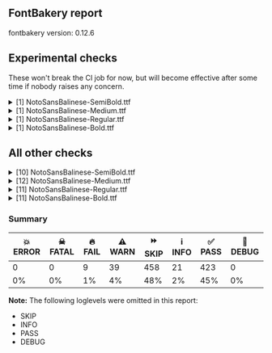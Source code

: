 ## FontBakery report

fontbakery version: 0.12.6



## Experimental checks

These won't break the CI job for now, but will become effective after some time if nobody raises any concern.


<details><summary>[1] NotoSansBalinese-SemiBold.ttf</summary>
<div>
<details>
    <summary>⚠️ <b>WARN</b> Validate location, size and resolution of article images. <a href="https://fontbakery.readthedocs.io/en/stable/fontbakery/checks/googlefonts.article.html#"></a></summary>
    <div>







* ⚠️ **WARN** <p>Family metadata at fonts/NotoSansBalinese/googlefonts/ttf does not have an article.</p>
 [code: lacks-article]



</div>
</details>
</div>
</details>

<details><summary>[1] NotoSansBalinese-Medium.ttf</summary>
<div>
<details>
    <summary>⚠️ <b>WARN</b> Validate location, size and resolution of article images. <a href="https://fontbakery.readthedocs.io/en/stable/fontbakery/checks/googlefonts.article.html#"></a></summary>
    <div>







* ⚠️ **WARN** <p>Family metadata at fonts/NotoSansBalinese/googlefonts/ttf does not have an article.</p>
 [code: lacks-article]



</div>
</details>
</div>
</details>

<details><summary>[1] NotoSansBalinese-Regular.ttf</summary>
<div>
<details>
    <summary>⚠️ <b>WARN</b> Validate location, size and resolution of article images. <a href="https://fontbakery.readthedocs.io/en/stable/fontbakery/checks/googlefonts.article.html#"></a></summary>
    <div>







* ⚠️ **WARN** <p>Family metadata at fonts/NotoSansBalinese/googlefonts/ttf does not have an article.</p>
 [code: lacks-article]



</div>
</details>
</div>
</details>

<details><summary>[1] NotoSansBalinese-Bold.ttf</summary>
<div>
<details>
    <summary>⚠️ <b>WARN</b> Validate location, size and resolution of article images. <a href="https://fontbakery.readthedocs.io/en/stable/fontbakery/checks/googlefonts.article.html#"></a></summary>
    <div>







* ⚠️ **WARN** <p>Family metadata at fonts/NotoSansBalinese/googlefonts/ttf does not have an article.</p>
 [code: lacks-article]



</div>
</details>
</div>
</details>




## All other checks



<details><summary>[10] NotoSansBalinese-SemiBold.ttf</summary>
<div>
<details>
    <summary>🔥 <b>FAIL</b> Shapes languages in all GF glyphsets. <a href="https://fontbakery.readthedocs.io/en/stable/fontbakery/checks/googlefonts.glyphset.html#"></a></summary>
    <div>







* 🔥 **FAIL** <p>GF_Latin_Core glyphset:</p>
<table>
<thead>
<tr>
<th align="left">Language</th>
<th align="left">FAIL messages</th>
</tr>
</thead>
<tbody>
<tr>
<td align="left">nl_Latn (Dutch)</td>
<td align="left">Shaper didn't attach acutecomb to uni0237</td>
</tr>
<tr>
<td align="left">^</td>
<td align="left">Shaper didn't attach acutecomb to J</td>
</tr>
</tbody>
</table>
 [code: failed-language-shaping]



</div>
</details>

<details>
    <summary>🔥 <b>FAIL</b> Check for presence of an ARTICLE.en_us.html file <a href="https://fontbakery.readthedocs.io/en/stable/fontbakery/checks/googlefonts.description.html#"></a></summary>
    <div>







* 🔥 **FAIL** <p>This is a Noto font but it lacks an ARTICLE.en_us.html file.</p>
 [code: missing-article]



* 🔥 **FAIL** <p>This is a Noto font but it lacks a DESCRIPTION.en_us.html file.</p>
 [code: missing-description]



</div>
</details>

<details>
    <summary>⚠️ <b>WARN</b> Check if each glyph has the recommended amount of contours. <a href="https://fontbakery.readthedocs.io/en/stable/fontbakery/checks/universal.html#"></a></summary>
    <div>







* ⚠️ **WARN** <p>This check inspects the glyph outlines and detects the total number of contours in each of them. The expected values are infered from the typical ammounts of contours observed in a large collection of reference font families. The divergences listed below may simply indicate a significantly different design on some of your glyphs. On the other hand, some of these may flag actual bugs in the font such as glyphs mapped to an incorrect codepoint. Please consider reviewing the design and codepoint assignment of these to make sure they are correct.</p>
<p>The following glyphs do not have the recommended number of contours:</p>
<pre><code>- Glyph name: aogonek	Contours detected: 3	Expected: 2

- Glyph name: uogonek	Contours detected: 2	Expected: 1

- Glyph name: aogonek	Contours detected: 3	Expected: 2

- Glyph name: uogonek	Contours detected: 2	Expected: 1
</code></pre>
 [code: contour-count]



</div>
</details>

<details>
    <summary>⚠️ <b>WARN</b> Check math signs have the same width. <a href="https://fontbakery.readthedocs.io/en/stable/fontbakery/checks/universal.html#"></a></summary>
    <div>







* ⚠️ **WARN** <p>The most common width is 572 among a set of 6 math glyphs.
The following math glyphs have a different width, though:</p>
<p>Width = 322:
minus</p>
 [code: width-outliers]



</div>
</details>

<details>
    <summary>⚠️ <b>WARN</b> Check font contains no unreachable glyphs <a href="https://fontbakery.readthedocs.io/en/stable/fontbakery/checks/universal.html#"></a></summary>
    <div>







* ⚠️ **WARN** <p>The following glyphs could not be reached by codepoint or substitution rules:</p>
<pre><code>- uni1B3A.5
</code></pre>
 [code: unreachable-glyphs]



</div>
</details>

<details>
    <summary>⚠️ <b>WARN</b> Do any segments have colinear vectors? <a href="https://fontbakery.readthedocs.io/en/stable/fontbakery/checks/outline.html#"></a></summary>
    <div>







* ⚠️ **WARN** <p>The following glyphs have colinear vectors:</p>
<pre><code>* uni1B16 (U+1B16): L&lt;&lt;1044.0,-10.0&gt;--&lt;1044.0,-10.0&gt;&gt; -&gt; L&lt;&lt;1044.0,-10.0&gt;--&lt;1044.0,-10.0&gt;&gt;

* uni1B16.ra: L&lt;&lt;1295.0,-10.0&gt;--&lt;1295.0,-10.0&gt;&gt; -&gt; L&lt;&lt;1295.0,-10.0&gt;--&lt;1295.0,-10.0&gt;&gt;

* uni1B18 (U+1B18): L&lt;&lt;626.0,-10.0&gt;--&lt;626.0,-10.0&gt;&gt; -&gt; L&lt;&lt;626.0,-10.0&gt;--&lt;626.0,-10.0&gt;&gt;

* uni1B18.ra: L&lt;&lt;910.0,-10.0&gt;--&lt;910.0,-10.0&gt;&gt; -&gt; L&lt;&lt;910.0,-10.0&gt;--&lt;910.0,-10.0&gt;&gt;

* uni1B1B.conj.td: L&lt;&lt;328.0,230.0&gt;--&lt;328.0,230.0&gt;&gt; -&gt; L&lt;&lt;328.0,230.0&gt;--&lt;328.0,230.0&gt;&gt;

* uni1B1E (U+1B1E): L&lt;&lt;368.0,0.0&gt;--&lt;368.0,0.0&gt;&gt; -&gt; L&lt;&lt;368.0,0.0&gt;--&lt;368.0,0.0&gt;&gt;

* uni1B1E.ra: L&lt;&lt;639.0,0.0&gt;--&lt;639.0,0.0&gt;&gt; -&gt; L&lt;&lt;639.0,0.0&gt;--&lt;639.0,0.0&gt;&gt;

* uni1B24 (U+1B24): L&lt;&lt;652.0,546.0&gt;--&lt;652.0,546.0&gt;&gt; -&gt; L&lt;&lt;652.0,546.0&gt;--&lt;652.0,546.0&gt;&gt;

* uni1B24.ra: L&lt;&lt;1004.0,546.0&gt;--&lt;1004.0,546.0&gt;&gt; -&gt; L&lt;&lt;1004.0,546.0&gt;--&lt;1004.0,546.0&gt;&gt;

* uni1B24.td: L&lt;&lt;644.0,546.0&gt;--&lt;644.0,546.0&gt;&gt; -&gt; L&lt;&lt;644.0,546.0&gt;--&lt;644.0,546.0&gt;&gt;

* uni1B2D (U+1B2D): L&lt;&lt;575.0,546.0&gt;--&lt;575.0,546.0&gt;&gt; -&gt; L&lt;&lt;575.0,546.0&gt;--&lt;575.0,546.0&gt;&gt;

* uni1B2D.ra: L&lt;&lt;872.0,546.0&gt;--&lt;872.0,546.0&gt;&gt; -&gt; L&lt;&lt;872.0,546.0&gt;--&lt;872.0,546.0&gt;&gt;

* uni1B2E.td: L&lt;&lt;380.0,0.0&gt;--&lt;380.0,0.0&gt;&gt; -&gt; L&lt;&lt;380.0,0.0&gt;--&lt;380.0,0.0&gt;&gt;
</code></pre>
 [code: found-colinear-vectors]



</div>
</details>

<details>
    <summary>⚠️ <b>WARN</b> Do outlines contain any jaggy segments? <a href="https://fontbakery.readthedocs.io/en/stable/fontbakery/checks/outline.html#"></a></summary>
    <div>







* ⚠️ **WARN** <p>The following glyphs have jaggy segments:</p>
<pre><code>* W (U+0057): B&lt;&lt;258.0,184.5&gt;-&lt;264.0,152.0&gt;-&lt;267.0,127.0&gt;&gt;/B&lt;&lt;267.0,127.0&gt;-&lt;270.0,153.0&gt;-&lt;276.0,185.5&gt;&gt; = 13.424718067808929

* W (U+0057): B&lt;&lt;678.0,183.5&gt;-&lt;684.0,151.0&gt;-&lt;687.0,127.0&gt;&gt;/B&lt;&lt;687.0,127.0&gt;-&lt;690.0,152.0&gt;-&lt;696.0,184.5&gt;&gt; = 13.967789761532726

* Wacute (U+1E82): B&lt;&lt;258.0,184.5&gt;-&lt;264.0,152.0&gt;-&lt;267.0,127.0&gt;&gt;/B&lt;&lt;267.0,127.0&gt;-&lt;270.0,153.0&gt;-&lt;276.0,185.5&gt;&gt; = 13.424718067808929

* Wacute (U+1E82): B&lt;&lt;678.0,183.5&gt;-&lt;684.0,151.0&gt;-&lt;687.0,127.0&gt;&gt;/B&lt;&lt;687.0,127.0&gt;-&lt;690.0,152.0&gt;-&lt;696.0,184.5&gt;&gt; = 13.967789761532726

* Wcircumflex (U+0174): B&lt;&lt;258.0,184.5&gt;-&lt;264.0,152.0&gt;-&lt;267.0,127.0&gt;&gt;/B&lt;&lt;267.0,127.0&gt;-&lt;270.0,153.0&gt;-&lt;276.0,185.5&gt;&gt; = 13.424718067808929

* Wcircumflex (U+0174): B&lt;&lt;678.0,183.5&gt;-&lt;684.0,151.0&gt;-&lt;687.0,127.0&gt;&gt;/B&lt;&lt;687.0,127.0&gt;-&lt;690.0,152.0&gt;-&lt;696.0,184.5&gt;&gt; = 13.967789761532726

* Wdieresis (U+1E84): B&lt;&lt;258.0,184.5&gt;-&lt;264.0,152.0&gt;-&lt;267.0,127.0&gt;&gt;/B&lt;&lt;267.0,127.0&gt;-&lt;270.0,153.0&gt;-&lt;276.0,185.5&gt;&gt; = 13.424718067808929

* Wdieresis (U+1E84): B&lt;&lt;678.0,183.5&gt;-&lt;684.0,151.0&gt;-&lt;687.0,127.0&gt;&gt;/B&lt;&lt;687.0,127.0&gt;-&lt;690.0,152.0&gt;-&lt;696.0,184.5&gt;&gt; = 13.967789761532726

* Wgrave (U+1E80): B&lt;&lt;258.0,184.5&gt;-&lt;264.0,152.0&gt;-&lt;267.0,127.0&gt;&gt;/B&lt;&lt;267.0,127.0&gt;-&lt;270.0,153.0&gt;-&lt;276.0,185.5&gt;&gt; = 13.424718067808929

* Wgrave (U+1E80): B&lt;&lt;678.0,183.5&gt;-&lt;684.0,151.0&gt;-&lt;687.0,127.0&gt;&gt;/B&lt;&lt;687.0,127.0&gt;-&lt;690.0,152.0&gt;-&lt;696.0,184.5&gt;&gt; = 13.967789761532726

* uni1B30.td: B&lt;&lt;758.0,493.5&gt;-&lt;796.0,465.0&gt;-&lt;821.0,414.0&gt;&gt;/L&lt;&lt;821.0,414.0&gt;--&lt;820.0,416.0&gt;&gt; = 0.45113854678600357
</code></pre>
 [code: found-jaggy-segments]



</div>
</details>

<details>
    <summary>⚠️ <b>WARN</b> Ensure soft_dotted characters lose their dot when combined with marks that replace the dot. <a href="https://fontbakery.readthedocs.io/en/stable/fontbakery/checks/shaping.html#"></a></summary>
    <div>







* ⚠️ **WARN** <p>The dot of soft dotted characters used in orthographies <em>must</em> disappear in the following strings: į̀ į́ į̂ į̃ į̄ į̌</p>
<p>The dot of soft dotted characters <em>should</em> disappear in other cases, for example: į̆ į̇ į̈ į̊ į̋ į̦̀ į̦́ į̦̂ į̦̃ į̦̄ į̦̆ į̦̇ į̦̈ į̦̊ į̦̋ į̦̌ į̧̀ į̧́ į̧̂ į̧̃</p>
<p>Your font fully covers the following languages that require the soft-dotted feature: Lithuanian (Latn, 2,357,094 speakers).</p>
<p>Your font does <em>not</em> cover the following languages that require the soft-dotted feature: Lugbara (Latn, 2,200,000 speakers), Dii (Latn, 71,000 speakers), Dutch (Latn, 31,709,104 speakers), Makaa (Latn, 221,000 speakers), Ebira (Latn, 2,200,000 speakers), Zapotec (Latn, 490,000 speakers), Nateni (Latn, 100,000 speakers), Nzakara (Latn, 50,000 speakers), Dan (Latn, 1,099,244 speakers), Bete-Bendi (Latn, 100,000 speakers), Sar (Latn, 500,000 speakers), Mfumte (Latn, 79,000 speakers), Aghem (Latn, 38,843 speakers), Ekpeye (Latn, 226,000 speakers), Gulay (Latn, 250,478 speakers), South Central Banda (Latn, 244,000 speakers), Ejagham (Latn, 120,000 speakers), Belarusian (Cyrl, 10,064,517 speakers), Southern Kisi (Latn, 360,000 speakers), Mango (Latn, 77,000 speakers), Kom (Latn, 360,685 speakers), Navajo (Latn, 166,319 speakers), Basaa (Latn, 332,940 speakers), Mundani (Latn, 34,000 speakers), Koonzime (Latn, 40,000 speakers), Bafut (Latn, 158,146 speakers), Cicipu (Latn, 44,000 speakers), Fur (Latn, 1,230,163 speakers), Vute (Latn, 21,000 speakers), Ijo, Southeast (Latn, 2,471,000 speakers), Ukrainian (Cyrl, 29,273,587 speakers), Yala (Latn, 200,000 speakers), Kpelle, Guinea (Latn, 622,000 speakers), Igbo (Latn, 27,823,640 speakers), Ngbaka (Latn, 1,020,000 speakers), Avokaya (Latn, 100,000 speakers), Ma’di (Latn, 584,000 speakers).</p>
 [code: soft-dotted]



</div>
</details>

<details>
    <summary>⚠️ <b>WARN</b> Check for codepoints not covered by METADATA subsets. <a href="https://fontbakery.readthedocs.io/en/stable/fontbakery/checks/googlefonts.subsets.html#"></a></summary>
    <div>







* ⚠️ **WARN** <p>The following codepoints supported by the font are not covered by
any subsets defined in the font's metadata file, and will never
be served. You can solve this by either manually adding additional
subset declarations to METADATA.pb, or by editing the glyphset
definitions.</p>
<ul>
<li>U+02C7 CARON: try adding one of: canadian-aboriginal, tifinagh, yi</li>
<li>U+02C9 MODIFIER LETTER MACRON: not included in any glyphset definition</li>
<li>U+02D8 BREVE: try adding one of: canadian-aboriginal, yi</li>
<li>U+02D9 DOT ABOVE: try adding one of: canadian-aboriginal, yi</li>
<li>U+02DB OGONEK: try adding one of: canadian-aboriginal, yi</li>
<li>U+02DD DOUBLE ACUTE ACCENT: not included in any glyphset definition</li>
<li>U+0302 COMBINING CIRCUMFLEX ACCENT: try adding one of: coptic, cherokee, math, tifinagh</li>
<li>U+0306 COMBINING BREVE: try adding one of: old-permic, tifinagh</li>
<li>U+0307 COMBINING DOT ABOVE: try adding one of: canadian-aboriginal, tifinagh, coptic, malayalam, math, old-permic, tai-le, syriac</li>
<li>U+030A COMBINING RING ABOVE: try adding syriac</li>
<li>U+030B COMBINING DOUBLE ACUTE ACCENT: try adding one of: cherokee, osage</li>
<li>U+030C COMBINING CARON: try adding one of: tai-le, cherokee</li>
<li>U+0326 COMBINING COMMA BELOW: not included in any glyphset definition</li>
<li>U+0327 COMBINING CEDILLA: not included in any glyphset definition</li>
<li>U+0328 COMBINING OGONEK: not included in any glyphset definition</li>
</ul>
<p>Or you can add the above codepoints to one of the subsets supported by the font: <code>balinese</code>, <code>latin</code>, <code>latin-ext</code></p>
 [code: unreachable-subsetting]



</div>
</details>

<details>
    <summary>⚠️ <b>WARN</b> Ensure fonts have ScriptLangTags declared on the 'meta' table. <a href="https://fontbakery.readthedocs.io/en/stable/fontbakery/checks/googlefonts.meta.html#"></a></summary>
    <div>







* ⚠️ **WARN** <p>This font file does not have a 'meta' table.</p>
 [code: lacks-meta-table]



</div>
</details>
</div>
</details>

<details><summary>[12] NotoSansBalinese-Medium.ttf</summary>
<div>
<details>
    <summary>🔥 <b>FAIL</b> Shapes languages in all GF glyphsets. <a href="https://fontbakery.readthedocs.io/en/stable/fontbakery/checks/googlefonts.glyphset.html#"></a></summary>
    <div>







* 🔥 **FAIL** <p>GF_Latin_Core glyphset:</p>
<table>
<thead>
<tr>
<th align="left">Language</th>
<th align="left">FAIL messages</th>
</tr>
</thead>
<tbody>
<tr>
<td align="left">nl_Latn (Dutch)</td>
<td align="left">Shaper didn't attach acutecomb to uni0237</td>
</tr>
<tr>
<td align="left">^</td>
<td align="left">Shaper didn't attach acutecomb to J</td>
</tr>
</tbody>
</table>
 [code: failed-language-shaping]



</div>
</details>

<details>
    <summary>🔥 <b>FAIL</b> Check for presence of an ARTICLE.en_us.html file <a href="https://fontbakery.readthedocs.io/en/stable/fontbakery/checks/googlefonts.description.html#"></a></summary>
    <div>







* 🔥 **FAIL** <p>This is a Noto font but it lacks an ARTICLE.en_us.html file.</p>
 [code: missing-article]



* 🔥 **FAIL** <p>This is a Noto font but it lacks a DESCRIPTION.en_us.html file.</p>
 [code: missing-description]



</div>
</details>

<details>
    <summary>⚠️ <b>WARN</b> Check if each glyph has the recommended amount of contours. <a href="https://fontbakery.readthedocs.io/en/stable/fontbakery/checks/universal.html#"></a></summary>
    <div>







* ⚠️ **WARN** <p>This check inspects the glyph outlines and detects the total number of contours in each of them. The expected values are infered from the typical ammounts of contours observed in a large collection of reference font families. The divergences listed below may simply indicate a significantly different design on some of your glyphs. On the other hand, some of these may flag actual bugs in the font such as glyphs mapped to an incorrect codepoint. Please consider reviewing the design and codepoint assignment of these to make sure they are correct.</p>
<p>The following glyphs do not have the recommended number of contours:</p>
<pre><code>- Glyph name: aogonek	Contours detected: 3	Expected: 2

- Glyph name: uogonek	Contours detected: 2	Expected: 1

- Glyph name: aogonek	Contours detected: 3	Expected: 2

- Glyph name: uogonek	Contours detected: 2	Expected: 1
</code></pre>
 [code: contour-count]



</div>
</details>

<details>
    <summary>⚠️ <b>WARN</b> Check math signs have the same width. <a href="https://fontbakery.readthedocs.io/en/stable/fontbakery/checks/universal.html#"></a></summary>
    <div>







* ⚠️ **WARN** <p>The most common width is 572 among a set of 6 math glyphs.
The following math glyphs have a different width, though:</p>
<p>Width = 322:
minus</p>
 [code: width-outliers]



</div>
</details>

<details>
    <summary>⚠️ <b>WARN</b> Check font contains no unreachable glyphs <a href="https://fontbakery.readthedocs.io/en/stable/fontbakery/checks/universal.html#"></a></summary>
    <div>







* ⚠️ **WARN** <p>The following glyphs could not be reached by codepoint or substitution rules:</p>
<pre><code>- uni1B3A.5
</code></pre>
 [code: unreachable-glyphs]



</div>
</details>

<details>
    <summary>⚠️ <b>WARN</b> Are there any misaligned on-curve points? <a href="https://fontbakery.readthedocs.io/en/stable/fontbakery/checks/outline.html#"></a></summary>
    <div>







* ⚠️ **WARN** <p>The following glyphs have on-curve points which have potentially incorrect y coordinates:</p>
<pre><code>* uni1B1D (U+1B1D): X=322.0,Y=1.0 (should be at baseline 0?)

* uni1B45 (U+1B45): X=597.0,Y=-2.0 (should be at baseline 0?)

* uni1B48 (U+1B48): X=323.0,Y=2.0 (should be at baseline 0?)

* uni1B5A (U+1B5A): X=134.0,Y=1.0 (should be at baseline 0?)

* uni1B63 (U+1B63): X=163.0,Y=1.5 (should be at baseline 0?)

* uni1B7D (U+1B7D): X=684.0,Y=-0.5 (should be at baseline 0?)

* uni1B341B36: X=-714.0,Y=702.0 (should be at cap-height 700?)

* uni1B341B36: X=-574.5,Y=702.0 (should be at cap-height 700?)

* uni1B341B361B03: X=-755.0,Y=698.0 (should be at cap-height 700?)

* uni1B341B361B03: X=-755.0,Y=698.0 (should be at cap-height 700?)

* uni1B361B00: X=-438.0,Y=699.5 (should be at cap-height 700?)

* uni1B371B00: X=-438.0,Y=699.5 (should be at cap-height 700?)

* uni1B371B03: X=-699.0,Y=698.0 (should be at cap-height 700?)

* uni1B371B03: X=-699.0,Y=698.0 (should be at cap-height 700?)

* uni1B371B03: X=-485.0,Y=699.0 (should be at cap-height 700?)

* uni1B23.conj: X=-160.0,Y=1.0 (should be at baseline 0?)

* uni1B23.conj: X=-60.0,Y=1.0 (should be at baseline 0?)

* uni1B2F.conj.1: X=-160.0,Y=1.0 (should be at baseline 0?)

* uni1B2F.conj.1: X=-60.0,Y=1.0 (should be at baseline 0?)

* uni1B1D.td: X=340.0,Y=1.0 (should be at baseline 0?)

* uni1B45.td: X=590.0,Y=1.0 (should be at baseline 0?)

* uni1B47.td: X=484.0,Y=-1.0 (should be at baseline 0?)

* uni1B1D.ra: X=590.0,Y=1.0 (should be at baseline 0?)

* uni1B45.ra: X=849.0,Y=1.0 (should be at baseline 0?)

* uni1B48.ra: X=592.0,Y=2.0 (should be at baseline 0?)

* uni1E9E (U+1E9E): X=341.0,Y=-1.5 (should be at baseline 0?)

* S (U+0053): X=137.5,Y=-0.5 (should be at baseline 0?)

* Sacute (U+015A): X=137.5,Y=-0.5 (should be at baseline 0?)

* Scaron (U+0160): X=137.5,Y=-0.5 (should be at baseline 0?)

* Scedilla (U+015E): X=137.5,Y=-0.5 (should be at baseline 0?)

* uni0218 (U+0218): X=137.5,Y=-0.5 (should be at baseline 0?)

* a (U+0061): X=188.5,Y=535.5 (should be at x-height 536?)

* abreve (U+0103): X=215.0,Y=698.5 (should be at cap-height 700?)

* abreve (U+0103): X=355.0,Y=699.5 (should be at cap-height 700?)

* ae (U+00E6): X=726.5,Y=-1.0 (should be at baseline 0?)

* at (U+0040): X=553.0,Y=1.0 (should be at baseline 0?)

* breve (U+02D8): X=135.0,Y=698.5 (should be at cap-height 700?)

* breve (U+02D8): X=275.0,Y=699.5 (should be at cap-height 700?)

* uni0306 (U+0306): X=-71.0,Y=698.5 (should be at cap-height 700?)

* uni0306 (U+0306): X=69.0,Y=699.5 (should be at cap-height 700?)

* c (U+0063): X=384.0,Y=-2.0 (should be at baseline 0?)

* cacute (U+0107): X=384.0,Y=-2.0 (should be at baseline 0?)

* ccaron (U+010D): X=384.0,Y=-2.0 (should be at baseline 0?)

* ccedilla (U+00E7): X=384.0,Y=-2.0 (should be at baseline 0?)

* cdotaccent (U+010B): X=384.0,Y=-2.0 (should be at baseline 0?)

* e (U+0065): X=416.0,Y=-1.0 (should be at baseline 0?)

* eacute (U+00E9): X=416.0,Y=-1.0 (should be at baseline 0?)

* ecaron (U+011B): X=416.0,Y=-1.0 (should be at baseline 0?)

* ecircumflex (U+00EA): X=416.0,Y=-1.0 (should be at baseline 0?)

* edieresis (U+00EB): X=416.0,Y=-1.0 (should be at baseline 0?)

* edotaccent (U+0117): X=416.0,Y=-1.0 (should be at baseline 0?)

* egrave (U+00E8): X=416.0,Y=-1.0 (should be at baseline 0?)

* emacron (U+0113): X=416.0,Y=-1.0 (should be at baseline 0?)

* Euro (U+20AC): X=470.5,Y=-1.5 (should be at baseline 0?)

* gbreve (U+011F): X=230.0,Y=698.5 (should be at cap-height 700?)

* gbreve (U+011F): X=370.0,Y=699.5 (should be at cap-height 700?)

* germandbls (U+00DF): X=334.0,Y=-1.5 (should be at baseline 0?)

* nine (U+0039): X=95.0,Y=-1.0 (should be at baseline 0?)

* oe (U+0153): X=799.5,Y=-1.0 (should be at baseline 0?)

* questiondown (U+00BF): X=127.0,Y=1.0 (should be at baseline 0?)

* questiondown (U+00BF): X=27.0,Y=-2.0 (should be at baseline 0?)

* s (U+0073): X=125.0,Y=-1.5 (should be at baseline 0?)

* sacute (U+015B): X=125.0,Y=-1.5 (should be at baseline 0?)

* scaron (U+0161): X=125.0,Y=-1.5 (should be at baseline 0?)

* scedilla (U+015F): X=125.0,Y=-1.5 (should be at baseline 0?)

* uni0219 (U+0219): X=125.0,Y=-1.5 (should be at baseline 0?)

* six (U+0036): X=243.5,Y=699.5 (should be at cap-height 700?)

* three (U+0033): X=136.0,Y=-1.0 (should be at baseline 0?)

* w (U+0077): X=280.0,Y=1.0 (should be at baseline 0?)

* w (U+0077): X=160.0,Y=1.0 (should be at baseline 0?)

* w (U+0077): X=647.0,Y=1.0 (should be at baseline 0?)

* w (U+0077): X=524.0,Y=1.0 (should be at baseline 0?)

* wacute (U+1E83): X=280.0,Y=1.0 (should be at baseline 0?)

* wacute (U+1E83): X=160.0,Y=1.0 (should be at baseline 0?)

* wacute (U+1E83): X=647.0,Y=1.0 (should be at baseline 0?)

* wacute (U+1E83): X=524.0,Y=1.0 (should be at baseline 0?)

* wcircumflex (U+0175): X=280.0,Y=1.0 (should be at baseline 0?)

* wcircumflex (U+0175): X=160.0,Y=1.0 (should be at baseline 0?)

* wcircumflex (U+0175): X=647.0,Y=1.0 (should be at baseline 0?)

* wcircumflex (U+0175): X=524.0,Y=1.0 (should be at baseline 0?)

* wdieresis (U+1E85): X=280.0,Y=1.0 (should be at baseline 0?)

* wdieresis (U+1E85): X=160.0,Y=1.0 (should be at baseline 0?)

* wdieresis (U+1E85): X=647.0,Y=1.0 (should be at baseline 0?)

* wdieresis (U+1E85): X=524.0,Y=1.0 (should be at baseline 0?)

* wgrave (U+1E81): X=280.0,Y=1.0 (should be at baseline 0?)

* wgrave (U+1E81): X=160.0,Y=1.0 (should be at baseline 0?)

* wgrave (U+1E81): X=647.0,Y=1.0 (should be at baseline 0?)

* wgrave (U+1E81): X=524.0,Y=1.0 (should be at baseline 0?)
</code></pre>
 [code: found-misalignments]



</div>
</details>

<details>
    <summary>⚠️ <b>WARN</b> Do any segments have colinear vectors? <a href="https://fontbakery.readthedocs.io/en/stable/fontbakery/checks/outline.html#"></a></summary>
    <div>







* ⚠️ **WARN** <p>The following glyphs have colinear vectors:</p>
<pre><code>* uni1B16 (U+1B16): L&lt;&lt;996.0,-10.0&gt;--&lt;996.0,-10.0&gt;&gt; -&gt; L&lt;&lt;996.0,-10.0&gt;--&lt;996.0,-10.0&gt;&gt;

* uni1B16.ra: L&lt;&lt;1236.0,-10.0&gt;--&lt;1236.0,-10.0&gt;&gt; -&gt; L&lt;&lt;1236.0,-10.0&gt;--&lt;1236.0,-10.0&gt;&gt;

* uni1B1B.conj.td: L&lt;&lt;299.0,242.0&gt;--&lt;299.0,242.0&gt;&gt; -&gt; L&lt;&lt;299.0,242.0&gt;--&lt;299.0,242.0&gt;&gt;

* uni1B1E (U+1B1E): L&lt;&lt;364.0,0.0&gt;--&lt;364.0,0.0&gt;&gt; -&gt; L&lt;&lt;364.0,0.0&gt;--&lt;364.0,0.0&gt;&gt;

* uni1B1E.ra: L&lt;&lt;618.0,0.0&gt;--&lt;618.0,0.0&gt;&gt; -&gt; L&lt;&lt;618.0,0.0&gt;--&lt;618.0,0.0&gt;&gt;

* uni1B24 (U+1B24): L&lt;&lt;641.0,546.0&gt;--&lt;641.0,546.0&gt;&gt; -&gt; L&lt;&lt;641.0,546.0&gt;--&lt;641.0,546.0&gt;&gt;

* uni1B24.ra: L&lt;&lt;973.0,546.0&gt;--&lt;973.0,546.0&gt;&gt; -&gt; L&lt;&lt;973.0,546.0&gt;--&lt;973.0,546.0&gt;&gt;

* uni1B24.td: L&lt;&lt;627.0,546.0&gt;--&lt;627.0,546.0&gt;&gt; -&gt; L&lt;&lt;627.0,546.0&gt;--&lt;627.0,546.0&gt;&gt;

* uni1B29 (U+1B29): L&lt;&lt;368.0,89.0&gt;--&lt;368.0,89.0&gt;&gt; -&gt; L&lt;&lt;368.0,89.0&gt;--&lt;368.0,89.0&gt;&gt;

* uni1B29 (U+1B29): L&lt;&lt;368.0,89.0&gt;--&lt;368.0,89.0&gt;&gt; -&gt; L&lt;&lt;368.0,89.0&gt;--&lt;414.0,89.0&gt;&gt;

* uni1B29.ra: L&lt;&lt;670.0,89.0&gt;--&lt;670.0,89.0&gt;&gt; -&gt; L&lt;&lt;670.0,89.0&gt;--&lt;671.0,89.0&gt;&gt;

* uni1B29.ra: L&lt;&lt;670.0,89.0&gt;--&lt;671.0,89.0&gt;&gt; -&gt; L&lt;&lt;671.0,89.0&gt;--&lt;716.0,89.0&gt;&gt;

* uni1B2D (U+1B2D): L&lt;&lt;566.0,546.0&gt;--&lt;566.0,546.0&gt;&gt; -&gt; L&lt;&lt;566.0,546.0&gt;--&lt;567.0,546.0&gt;&gt;

* uni1B2D (U+1B2D): L&lt;&lt;566.0,546.0&gt;--&lt;567.0,546.0&gt;&gt; -&gt; L&lt;&lt;567.0,546.0&gt;--&lt;567.0,546.0&gt;&gt;

* uni1B2D (U+1B2D): L&lt;&lt;567.0,546.0&gt;--&lt;567.0,546.0&gt;&gt; -&gt; L&lt;&lt;567.0,546.0&gt;--&lt;567.0,546.0&gt;&gt;

* uni1B2D.ra: L&lt;&lt;833.0,546.0&gt;--&lt;833.0,546.0&gt;&gt; -&gt; L&lt;&lt;833.0,546.0&gt;--&lt;834.0,546.0&gt;&gt;

* uni1B2D.ra: L&lt;&lt;833.0,546.0&gt;--&lt;834.0,546.0&gt;&gt; -&gt; L&lt;&lt;834.0,546.0&gt;--&lt;834.0,546.0&gt;&gt;

* uni1B2D.ra: L&lt;&lt;834.0,546.0&gt;--&lt;834.0,546.0&gt;&gt; -&gt; L&lt;&lt;834.0,546.0&gt;--&lt;834.0,546.0&gt;&gt;

* uni1B2E.td: L&lt;&lt;357.0,0.0&gt;--&lt;357.0,0.0&gt;&gt; -&gt; L&lt;&lt;357.0,0.0&gt;--&lt;357.0,0.0&gt;&gt;

* uni1B31.conj.td: L&lt;&lt;374.0,179.0&gt;--&lt;374.0,185.0&gt;&gt; -&gt; L&lt;&lt;374.0,185.0&gt;--&lt;374.0,244.0&gt;&gt;

* uni1B45.td: L&lt;&lt;992.0,263.0&gt;--&lt;992.0,260.0&gt;&gt; -&gt; L&lt;&lt;992.0,260.0&gt;--&lt;992.0,0.0&gt;&gt;
</code></pre>
 [code: found-colinear-vectors]



</div>
</details>

<details>
    <summary>⚠️ <b>WARN</b> Do outlines contain any jaggy segments? <a href="https://fontbakery.readthedocs.io/en/stable/fontbakery/checks/outline.html#"></a></summary>
    <div>







* ⚠️ **WARN** <p>The following glyphs have jaggy segments:</p>
<pre><code>* W (U+0057): B&lt;&lt;476.0,548.5&gt;-&lt;470.0,575.0&gt;-&lt;468.0,587.0&gt;&gt;/B&lt;&lt;468.0,587.0&gt;-&lt;467.0,575.0&gt;-&lt;462.0,548.5&gt;&gt; = 14.22596389875178

* Wacute (U+1E82): B&lt;&lt;476.0,548.5&gt;-&lt;470.0,575.0&gt;-&lt;468.0,587.0&gt;&gt;/B&lt;&lt;468.0,587.0&gt;-&lt;467.0,575.0&gt;-&lt;462.0,548.5&gt;&gt; = 14.22596389875178

* Wcircumflex (U+0174): B&lt;&lt;476.0,548.5&gt;-&lt;470.0,575.0&gt;-&lt;468.0,587.0&gt;&gt;/B&lt;&lt;468.0,587.0&gt;-&lt;467.0,575.0&gt;-&lt;462.0,548.5&gt;&gt; = 14.22596389875178

* Wdieresis (U+1E84): B&lt;&lt;476.0,548.5&gt;-&lt;470.0,575.0&gt;-&lt;468.0,587.0&gt;&gt;/B&lt;&lt;468.0,587.0&gt;-&lt;467.0,575.0&gt;-&lt;462.0,548.5&gt;&gt; = 14.22596389875178

* Wgrave (U+1E80): B&lt;&lt;476.0,548.5&gt;-&lt;470.0,575.0&gt;-&lt;468.0,587.0&gt;&gt;/B&lt;&lt;468.0,587.0&gt;-&lt;467.0,575.0&gt;-&lt;462.0,548.5&gt;&gt; = 14.22596389875178
</code></pre>
 [code: found-jaggy-segments]



</div>
</details>

<details>
    <summary>⚠️ <b>WARN</b> Do outlines contain any semi-vertical or semi-horizontal lines? <a href="https://fontbakery.readthedocs.io/en/stable/fontbakery/checks/outline.html#"></a></summary>
    <div>







* ⚠️ **WARN** <p>The following glyphs have semi-vertical/semi-horizontal lines:</p>
<pre><code>* uni1B23.conj.ya.td: L&lt;&lt;-115.0,-575.0&gt;--&lt;48.0,-574.0&gt;&gt;

* uni1B23.conj.ya.u: L&lt;&lt;-115.0,-575.0&gt;--&lt;48.0,-574.0&gt;&gt;

* uni1B23.conj.ya.uu: L&lt;&lt;-115.0,-575.0&gt;--&lt;48.0,-574.0&gt;&gt;

* uni1B23.conj.ya: L&lt;&lt;-115.0,-575.0&gt;--&lt;48.0,-574.0&gt;&gt;

* uni1B26.conj.ya.td: L&lt;&lt;-115.0,-575.0&gt;--&lt;48.0,-574.0&gt;&gt;

* uni1B26.conj.ya.u: L&lt;&lt;-115.0,-575.0&gt;--&lt;48.0,-574.0&gt;&gt;

* uni1B26.conj.ya.uu: L&lt;&lt;-115.0,-575.0&gt;--&lt;48.0,-574.0&gt;&gt;

* uni1B26.conj.ya: L&lt;&lt;-115.0,-575.0&gt;--&lt;48.0,-574.0&gt;&gt;

* uni1B2C.conj.2: L&lt;&lt;-115.0,-575.0&gt;--&lt;48.0,-574.0&gt;&gt;

* uni1B2C.conj.td.2: L&lt;&lt;-115.0,-575.0&gt;--&lt;48.0,-574.0&gt;&gt;

* uni1B2C.conj.u.2: L&lt;&lt;-115.0,-575.0&gt;--&lt;48.0,-574.0&gt;&gt;

* uni1B2C.conj.uu.2: L&lt;&lt;-115.0,-575.0&gt;--&lt;48.0,-574.0&gt;&gt;

* uni1B2F.conj.2: L&lt;&lt;-323.0,-575.0&gt;--&lt;-160.0,-574.0&gt;&gt;

* uni1B2F.conj.ya.td: L&lt;&lt;-115.0,-575.0&gt;--&lt;48.0,-574.0&gt;&gt;

* uni1B2F.conj.ya.u: L&lt;&lt;-115.0,-575.0&gt;--&lt;48.0,-574.0&gt;&gt;

* uni1B2F.conj.ya.uu: L&lt;&lt;-115.0,-575.0&gt;--&lt;48.0,-574.0&gt;&gt;

* uni1B2F.conj.ya: L&lt;&lt;-115.0,-575.0&gt;--&lt;48.0,-574.0&gt;&gt;

* uni1B49.conj.ya.td: L&lt;&lt;-115.0,-575.0&gt;--&lt;48.0,-574.0&gt;&gt;

* uni1B49.conj.ya.u: L&lt;&lt;-115.0,-575.0&gt;--&lt;48.0,-574.0&gt;&gt;

* uni1B49.conj.ya.uu: L&lt;&lt;-115.0,-575.0&gt;--&lt;48.0,-574.0&gt;&gt;

* uni1B49.conj.ya: L&lt;&lt;-118.0,-575.0&gt;--&lt;45.0,-574.0&gt;&gt;
</code></pre>
 [code: found-semi-vertical]



</div>
</details>

<details>
    <summary>⚠️ <b>WARN</b> Ensure soft_dotted characters lose their dot when combined with marks that replace the dot. <a href="https://fontbakery.readthedocs.io/en/stable/fontbakery/checks/shaping.html#"></a></summary>
    <div>







* ⚠️ **WARN** <p>The dot of soft dotted characters used in orthographies <em>must</em> disappear in the following strings: į̀ į́ į̂ į̃ į̄ į̌</p>
<p>The dot of soft dotted characters <em>should</em> disappear in other cases, for example: į̆ į̇ į̈ į̊ į̋ į̦̀ į̦́ į̦̂ į̦̃ į̦̄ į̦̆ į̦̇ į̦̈ į̦̊ į̦̋ į̦̌ į̧̀ į̧́ į̧̂ į̧̃</p>
<p>Your font fully covers the following languages that require the soft-dotted feature: Lithuanian (Latn, 2,357,094 speakers).</p>
<p>Your font does <em>not</em> cover the following languages that require the soft-dotted feature: Lugbara (Latn, 2,200,000 speakers), Dii (Latn, 71,000 speakers), Dutch (Latn, 31,709,104 speakers), Makaa (Latn, 221,000 speakers), Ebira (Latn, 2,200,000 speakers), Zapotec (Latn, 490,000 speakers), Nateni (Latn, 100,000 speakers), Nzakara (Latn, 50,000 speakers), Dan (Latn, 1,099,244 speakers), Bete-Bendi (Latn, 100,000 speakers), Sar (Latn, 500,000 speakers), Mfumte (Latn, 79,000 speakers), Aghem (Latn, 38,843 speakers), Ekpeye (Latn, 226,000 speakers), Gulay (Latn, 250,478 speakers), South Central Banda (Latn, 244,000 speakers), Ejagham (Latn, 120,000 speakers), Belarusian (Cyrl, 10,064,517 speakers), Southern Kisi (Latn, 360,000 speakers), Mango (Latn, 77,000 speakers), Kom (Latn, 360,685 speakers), Navajo (Latn, 166,319 speakers), Basaa (Latn, 332,940 speakers), Mundani (Latn, 34,000 speakers), Koonzime (Latn, 40,000 speakers), Bafut (Latn, 158,146 speakers), Cicipu (Latn, 44,000 speakers), Fur (Latn, 1,230,163 speakers), Vute (Latn, 21,000 speakers), Ijo, Southeast (Latn, 2,471,000 speakers), Ukrainian (Cyrl, 29,273,587 speakers), Yala (Latn, 200,000 speakers), Kpelle, Guinea (Latn, 622,000 speakers), Igbo (Latn, 27,823,640 speakers), Ngbaka (Latn, 1,020,000 speakers), Avokaya (Latn, 100,000 speakers), Ma’di (Latn, 584,000 speakers).</p>
 [code: soft-dotted]



</div>
</details>

<details>
    <summary>⚠️ <b>WARN</b> Check for codepoints not covered by METADATA subsets. <a href="https://fontbakery.readthedocs.io/en/stable/fontbakery/checks/googlefonts.subsets.html#"></a></summary>
    <div>







* ⚠️ **WARN** <p>The following codepoints supported by the font are not covered by
any subsets defined in the font's metadata file, and will never
be served. You can solve this by either manually adding additional
subset declarations to METADATA.pb, or by editing the glyphset
definitions.</p>
<ul>
<li>U+02C7 CARON: try adding one of: canadian-aboriginal, tifinagh, yi</li>
<li>U+02C9 MODIFIER LETTER MACRON: not included in any glyphset definition</li>
<li>U+02D8 BREVE: try adding one of: canadian-aboriginal, yi</li>
<li>U+02D9 DOT ABOVE: try adding one of: canadian-aboriginal, yi</li>
<li>U+02DB OGONEK: try adding one of: canadian-aboriginal, yi</li>
<li>U+02DD DOUBLE ACUTE ACCENT: not included in any glyphset definition</li>
<li>U+0302 COMBINING CIRCUMFLEX ACCENT: try adding one of: coptic, cherokee, math, tifinagh</li>
<li>U+0306 COMBINING BREVE: try adding one of: old-permic, tifinagh</li>
<li>U+0307 COMBINING DOT ABOVE: try adding one of: canadian-aboriginal, tifinagh, coptic, malayalam, math, old-permic, tai-le, syriac</li>
<li>U+030A COMBINING RING ABOVE: try adding syriac</li>
<li>U+030B COMBINING DOUBLE ACUTE ACCENT: try adding one of: cherokee, osage</li>
<li>U+030C COMBINING CARON: try adding one of: tai-le, cherokee</li>
<li>U+0326 COMBINING COMMA BELOW: not included in any glyphset definition</li>
<li>U+0327 COMBINING CEDILLA: not included in any glyphset definition</li>
<li>U+0328 COMBINING OGONEK: not included in any glyphset definition</li>
</ul>
<p>Or you can add the above codepoints to one of the subsets supported by the font: <code>balinese</code>, <code>latin</code>, <code>latin-ext</code></p>
 [code: unreachable-subsetting]



</div>
</details>

<details>
    <summary>⚠️ <b>WARN</b> Ensure fonts have ScriptLangTags declared on the 'meta' table. <a href="https://fontbakery.readthedocs.io/en/stable/fontbakery/checks/googlefonts.meta.html#"></a></summary>
    <div>







* ⚠️ **WARN** <p>This font file does not have a 'meta' table.</p>
 [code: lacks-meta-table]



</div>
</details>
</div>
</details>

<details><summary>[11] NotoSansBalinese-Regular.ttf</summary>
<div>
<details>
    <summary>🔥 <b>FAIL</b> Check that texts shape as per expectation <a href="https://fontbakery.readthedocs.io/en/stable/fontbakery/checks/shaping.html#"></a></summary>
    <div>







* 🔥 **FAIL** <p>qa/shaping_tests/balinese.json: Expected and actual shaping not matching</p>
<ul>
<li>
<p>Shaping did not match: ᬓ᬴᭄ᬔᬃᬓ᬴ᬃ (Issue #12)</p>
<pre><code>Expected: None
Got     : uni1B13=0+1205|uni1B34=0@-388,-40+0|uni1B14.conj=0+0|uni1B03=0+0|uni1B13=5+1205|uni1B341B03=5@-465,-19+0
</code></pre>
<p>Got: <svg style="height:100px;margin:10px;" xmlns="http://www.w3.org/2000/svg" viewBox="0 -939 2470 2302" transform="matrix(1 0 0 -1 0 0)"> <defs> <path id="g23" d="M243.0,-10.0Q189.0,-10.0 160.0,21.5Q131.0,53.0 131.0,101.0Q131.0,160.0 172.0,196.5Q213.0,233.0 271.0,240.0L271.0,384.0Q271.0,431.0 255.5,452.5Q240.0,474.0 207.0,474.0Q171.0,474.0 153.5,451.0Q136.0,428.0 136.0,387.0Q136.0,335.0 160.0,269.0L103.0,242.0Q60.0,324.0 60.0,394.0Q60.0,460.0 97.0,503.0Q134.0,546.0 210.0,546.0Q348.0,546.0 348.0,380.0L348.0,244.0L409.0,244.0L409.0,251.0Q409.0,340.0 439.0,406.0Q469.0,472.0 528.5,509.0Q588.0,546.0 677.0,546.0Q758.0,546.0 809.5,516.5Q861.0,487.0 880.0,442.0L880.0,536.0L993.0,536.0Q1145.0,536.0 1145.0,383.0L1145.0,0.0L1064.0,0.0L1064.0,387.0Q1064.0,466.0 991.0,466.0L949.0,466.0L949.0,0.0L868.0,0.0L868.0,236.0Q868.0,347.0 818.5,410.5Q769.0,474.0 676.0,474.0Q582.0,474.0 534.5,412.5Q487.0,351.0 487.0,235.0Q556.0,225.0 608.0,207.5Q660.0,190.0 689.0,160.5Q718.0,131.0 718.0,84.0Q718.0,38.0 686.5,14.0Q655.0,-10.0 611.0,-10.0Q573.0,-10.0 536.0,8.0Q499.0,26.0 470.0,59.0Q454.0,78.0 438.5,107.5Q423.0,137.0 415.0,179.0L348.0,179.0L348.0,104.0Q348.0,51.0 321.0,20.5Q294.0,-10.0 243.0,-10.0ZM239.0,57.0Q271.0,57.0 271.0,98.0L271.0,172.0Q202.0,154.0 202.0,102.0Q202.0,86.0 210.5,71.5Q219.0,57.0 239.0,57.0ZM608.0,56.0Q625.0,56.0 634.5,64.5Q644.0,73.0 644.0,86.0Q644.0,111.0 607.5,133.0Q571.0,155.0 496.0,167.0Q503.0,136.0 521.0,111.0Q539.0,86.0 562.5,71.0Q586.0,56.0 608.0,56.0Z"/> <path id="g57" d="M-389.0,832.0Q-389.0,849.0 -376.5,861.0Q-364.0,873.0 -347.0,873.0Q-332.0,873.0 -319.0,861.0Q-306.0,849.0 -306.0,832.0Q-306.0,813.0 -319.0,802.0Q-332.0,791.0 -347.0,791.0Q-364.0,791.0 -376.5,802.5Q-389.0,814.0 -389.0,832.0ZM-455.0,716.0Q-455.0,733.0 -442.5,745.0Q-430.0,757.0 -413.0,757.0Q-398.0,757.0 -385.0,745.0Q-372.0,733.0 -372.0,716.0Q-372.0,697.0 -385.0,686.0Q-398.0,675.0 -413.0,675.0Q-430.0,675.0 -442.5,686.5Q-455.0,698.0 -455.0,716.0ZM-321.0,716.0Q-321.0,733.0 -308.5,745.0Q-296.0,757.0 -279.0,757.0Q-264.0,757.0 -251.0,745.0Q-238.0,733.0 -238.0,716.0Q-238.0,697.0 -251.0,686.0Q-264.0,675.0 -279.0,675.0Q-296.0,675.0 -308.5,686.5Q-321.0,698.0 -321.0,716.0Z"/> <path id="g172" d="M-181.0,-435.0L-181.0,-303.0Q-181.0,-233.0 -219.5,-198.5Q-258.0,-164.0 -323.0,-164.0Q-397.0,-164.0 -438.5,-207.5Q-480.0,-251.0 -487.0,-316.0L-482.0,-316.0Q-417.0,-316.0 -366.0,-327.0Q-315.0,-338.0 -285.5,-365.0Q-256.0,-392.0 -256.0,-441.0Q-256.0,-490.0 -289.0,-518.5Q-322.0,-547.0 -376.0,-547.0Q-419.0,-547.0 -457.0,-528.5Q-495.0,-510.0 -521.5,-473.0Q-548.0,-436.0 -556.0,-381.0L-607.0,-381.0L-607.0,-401.0Q-607.0,-477.0 -640.5,-512.0Q-674.0,-547.0 -727.0,-547.0Q-778.0,-547.0 -809.0,-517.5Q-840.0,-488.0 -840.0,-444.0Q-840.0,-392.0 -798.5,-361.0Q-757.0,-330.0 -686.0,-323.0L-686.0,-246.0Q-686.0,-202.0 -702.0,-182.5Q-718.0,-163.0 -748.0,-163.0Q-776.0,-163.0 -791.5,-181.0Q-807.0,-199.0 -807.0,-229.0Q-807.0,-245.0 -803.5,-260.5Q-800.0,-276.0 -796.0,-287.0L-848.0,-310.0Q-858.0,-291.0 -866.5,-266.5Q-875.0,-242.0 -875.0,-214.0Q-875.0,-155.0 -837.5,-123.5Q-800.0,-92.0 -742.0,-92.0Q-680.0,-92.0 -643.5,-127.5Q-607.0,-163.0 -607.0,-236.0L-607.0,-317.0L-557.0,-317.0Q-551.0,-259.0 -523.0,-207.5Q-495.0,-156.0 -444.5,-124.0Q-394.0,-92.0 -320.0,-92.0Q-261.0,-92.0 -211.0,-115.0Q-161.0,-138.0 -130.5,-183.5Q-100.0,-229.0 -100.0,-297.0L-100.0,-433.0Q-100.0,-475.0 -70.0,-475.0Q-42.0,-475.0 -3.5,-437.5Q35.0,-400.0 82.0,-330.0L137.0,-367.0Q82.0,-456.0 29.5,-501.5Q-23.0,-547.0 -81.0,-547.0Q-126.0,-547.0 -153.5,-519.0Q-181.0,-491.0 -181.0,-435.0ZM-464.0,-383.0L-484.0,-383.0Q-475.0,-430.0 -447.0,-456.5Q-419.0,-483.0 -382.0,-483.0Q-354.0,-483.0 -342.5,-470.5Q-331.0,-458.0 -331.0,-442.0Q-331.0,-417.0 -361.5,-400.0Q-392.0,-383.0 -464.0,-383.0ZM-686.0,-411.0L-686.0,-386.0Q-718.0,-391.0 -744.0,-404.5Q-770.0,-418.0 -770.0,-447.0Q-770.0,-462.0 -760.5,-473.0Q-751.0,-484.0 -732.0,-484.0Q-713.0,-484.0 -699.5,-470.0Q-686.0,-456.0 -686.0,-411.0Z"/> <path id="g7" d="M-15.0,624.0Q-197.0,624.0 -304.0,691.0Q-411.0,759.0 -444.0,895.0L-375.0,925.0Q-343.0,804.0 -257.0,742.0Q-213.0,711.0 -153.5,695.0Q-94.0,679.0 -15.0,679.0L-15.0,624.0Z"/> <path id="g138" d="M-439.0,832.0Q-439.0,849.0 -426.5,861.0Q-414.0,873.0 -397.0,873.0Q-382.0,873.0 -369.0,861.0Q-356.0,849.0 -356.0,832.0Q-356.0,813.0 -369.0,802.0Q-382.0,791.0 -397.0,791.0Q-414.0,791.0 -426.5,802.5Q-439.0,814.0 -439.0,832.0ZM-505.0,716.0Q-505.0,733.0 -492.5,745.0Q-480.0,757.0 -463.0,757.0Q-448.0,757.0 -435.0,745.0Q-422.0,733.0 -422.0,716.0Q-422.0,697.0 -435.0,686.0Q-448.0,675.0 -463.0,675.0Q-480.0,675.0 -492.5,686.5Q-505.0,698.0 -505.0,716.0ZM-371.0,716.0Q-371.0,733.0 -358.5,745.0Q-346.0,757.0 -329.0,757.0Q-314.0,757.0 -301.0,745.0Q-288.0,733.0 -288.0,716.0Q-288.0,697.0 -301.0,686.0Q-314.0,675.0 -329.0,675.0Q-346.0,675.0 -358.5,686.5Q-371.0,698.0 -371.0,716.0ZM-28.0,612.0Q-103.0,616.0 -163.0,656.0Q-223.0,696.0 -262.5,761.0Q-302.0,826.0 -315.0,905.0L-244.0,920.0Q-231.0,818.0 -173.5,752.5Q-116.0,687.0 -22.0,668.0L-28.0,612.0Z"/> </defs> <g transform="translate(0,0)"> <use href="#g23"/> </g> <g transform="translate(817,-40)"> <use href="#g57"/> </g> <g transform="translate(1205,0)"> <use href="#g172"/> </g> <g transform="translate(1205,0)"> <use href="#g7"/> </g> <g transform="translate(1205,0)"> <use href="#g23"/> </g> <g transform="translate(1945,-19)"> <use href="#g138"/> </g> </svg></p>
</li>
</ul>
 [code: shaping-regression]



</div>
</details>

<details>
    <summary>🔥 <b>FAIL</b> Shapes languages in all GF glyphsets. <a href="https://fontbakery.readthedocs.io/en/stable/fontbakery/checks/googlefonts.glyphset.html#"></a></summary>
    <div>







* 🔥 **FAIL** <p>GF_Latin_Core glyphset:</p>
<table>
<thead>
<tr>
<th align="left">Language</th>
<th align="left">FAIL messages</th>
</tr>
</thead>
<tbody>
<tr>
<td align="left">nl_Latn (Dutch)</td>
<td align="left">Shaper didn't attach acutecomb to uni0237</td>
</tr>
<tr>
<td align="left">^</td>
<td align="left">Shaper didn't attach acutecomb to J</td>
</tr>
</tbody>
</table>
 [code: failed-language-shaping]



</div>
</details>

<details>
    <summary>🔥 <b>FAIL</b> Check for presence of an ARTICLE.en_us.html file <a href="https://fontbakery.readthedocs.io/en/stable/fontbakery/checks/googlefonts.description.html#"></a></summary>
    <div>







* 🔥 **FAIL** <p>This is a Noto font but it lacks an ARTICLE.en_us.html file.</p>
 [code: missing-article]



* 🔥 **FAIL** <p>This is a Noto font but it lacks a DESCRIPTION.en_us.html file.</p>
 [code: missing-description]



</div>
</details>

<details>
    <summary>⚠️ <b>WARN</b> Check if each glyph has the recommended amount of contours. <a href="https://fontbakery.readthedocs.io/en/stable/fontbakery/checks/universal.html#"></a></summary>
    <div>







* ⚠️ **WARN** <p>This check inspects the glyph outlines and detects the total number of contours in each of them. The expected values are infered from the typical ammounts of contours observed in a large collection of reference font families. The divergences listed below may simply indicate a significantly different design on some of your glyphs. On the other hand, some of these may flag actual bugs in the font such as glyphs mapped to an incorrect codepoint. Please consider reviewing the design and codepoint assignment of these to make sure they are correct.</p>
<p>The following glyphs do not have the recommended number of contours:</p>
<pre><code>- Glyph name: aogonek	Contours detected: 3	Expected: 2

- Glyph name: uogonek	Contours detected: 2	Expected: 1

- Glyph name: aogonek	Contours detected: 3	Expected: 2

- Glyph name: uogonek	Contours detected: 2	Expected: 1
</code></pre>
 [code: contour-count]



</div>
</details>

<details>
    <summary>⚠️ <b>WARN</b> Check math signs have the same width. <a href="https://fontbakery.readthedocs.io/en/stable/fontbakery/checks/universal.html#"></a></summary>
    <div>







* ⚠️ **WARN** <p>The most common width is 572 among a set of 6 math glyphs.
The following math glyphs have a different width, though:</p>
<p>Width = 322:
minus</p>
 [code: width-outliers]



</div>
</details>

<details>
    <summary>⚠️ <b>WARN</b> Check font contains no unreachable glyphs <a href="https://fontbakery.readthedocs.io/en/stable/fontbakery/checks/universal.html#"></a></summary>
    <div>







* ⚠️ **WARN** <p>The following glyphs could not be reached by codepoint or substitution rules:</p>
<pre><code>- uni1B3A.5
</code></pre>
 [code: unreachable-glyphs]



</div>
</details>

<details>
    <summary>⚠️ <b>WARN</b> Do any segments have colinear vectors? <a href="https://fontbakery.readthedocs.io/en/stable/fontbakery/checks/outline.html#"></a></summary>
    <div>







* ⚠️ **WARN** <p>The following glyphs have colinear vectors:</p>
<pre><code>* uni1B16 (U+1B16): L&lt;&lt;948.0,-10.0&gt;--&lt;948.0,-10.0&gt;&gt; -&gt; L&lt;&lt;948.0,-10.0&gt;--&lt;948.0,-10.0&gt;&gt;

* uni1B16.ra: L&lt;&lt;1177.0,-10.0&gt;--&lt;1177.0,-10.0&gt;&gt; -&gt; L&lt;&lt;1177.0,-10.0&gt;--&lt;1177.0,-10.0&gt;&gt;

* uni1B1E (U+1B1E): L&lt;&lt;359.0,0.0&gt;--&lt;359.0,0.0&gt;&gt; -&gt; L&lt;&lt;359.0,0.0&gt;--&lt;359.0,0.0&gt;&gt;

* uni1B1E.ra: L&lt;&lt;596.0,0.0&gt;--&lt;596.0,0.0&gt;&gt; -&gt; L&lt;&lt;596.0,0.0&gt;--&lt;596.0,0.0&gt;&gt;

* uni1B2D (U+1B2D): L&lt;&lt;558.0,546.0&gt;--&lt;558.0,546.0&gt;&gt; -&gt; L&lt;&lt;558.0,546.0&gt;--&lt;558.0,546.0&gt;&gt;

* uni1B2D (U+1B2D): L&lt;&lt;558.0,546.0&gt;--&lt;558.0,546.0&gt;&gt; -&gt; L&lt;&lt;558.0,546.0&gt;--&lt;559.0,546.0&gt;&gt;

* uni1B2D (U+1B2D): L&lt;&lt;558.0,546.0&gt;--&lt;559.0,546.0&gt;&gt; -&gt; L&lt;&lt;559.0,546.0&gt;--&lt;559.0,546.0&gt;&gt;

* uni1B2D.ra: L&lt;&lt;795.0,546.0&gt;--&lt;795.0,546.0&gt;&gt; -&gt; L&lt;&lt;795.0,546.0&gt;--&lt;795.0,546.0&gt;&gt;

* uni1B2D.ra: L&lt;&lt;795.0,546.0&gt;--&lt;795.0,546.0&gt;&gt; -&gt; L&lt;&lt;795.0,546.0&gt;--&lt;796.0,546.0&gt;&gt;

* uni1B2D.ra: L&lt;&lt;795.0,546.0&gt;--&lt;796.0,546.0&gt;&gt; -&gt; L&lt;&lt;796.0,546.0&gt;--&lt;796.0,546.0&gt;&gt;
</code></pre>
 [code: found-colinear-vectors]



</div>
</details>

<details>
    <summary>⚠️ <b>WARN</b> Do outlines contain any jaggy segments? <a href="https://fontbakery.readthedocs.io/en/stable/fontbakery/checks/outline.html#"></a></summary>
    <div>







* ⚠️ **WARN** <p>The following glyphs have jaggy segments:</p>
<pre><code>* uni1B18 (U+1B18): L&lt;&lt;597.0,-10.0&gt;--&lt;597.0,-10.0&gt;&gt;/B&lt;&lt;597.0,-10.0&gt;-&lt;544.0,-9.0&gt;-&lt;500.0,22.0&gt;&gt; = 1.080924186660573

* uni1B18.ra: L&lt;&lt;865.0,-10.0&gt;--&lt;865.0,-10.0&gt;&gt;/B&lt;&lt;865.0,-10.0&gt;-&lt;812.0,-9.0&gt;-&lt;768.0,22.0&gt;&gt; = 1.080924186660573

* uni1B3A.3: B&lt;&lt;-34.5,-784.0&gt;-&lt;-75.0,-817.0&gt;-&lt;-149.0,-826.0&gt;&gt;/L&lt;&lt;-149.0,-826.0&gt;--&lt;-149.0,-826.0&gt;&gt; = 6.934348901269559

* uni1B3A.3: L&lt;&lt;-149.0,-826.0&gt;--&lt;-149.0,-826.0&gt;&gt;/B&lt;&lt;-149.0,-826.0&gt;-&lt;-175.0,-829.0&gt;-&lt;-203.0,-829.0&gt;&gt; = 6.581944655178027

* uni1B3A.5: B&lt;&lt;-34.5,-784.0&gt;-&lt;-75.0,-817.0&gt;-&lt;-149.0,-826.0&gt;&gt;/L&lt;&lt;-149.0,-826.0&gt;--&lt;-149.0,-826.0&gt;&gt; = 6.934348901269559

* uni1B3A.5: L&lt;&lt;-149.0,-826.0&gt;--&lt;-149.0,-826.0&gt;&gt;/B&lt;&lt;-149.0,-826.0&gt;-&lt;-175.0,-829.0&gt;-&lt;-203.0,-829.0&gt;&gt; = 6.581944655178027
</code></pre>
 [code: found-jaggy-segments]



</div>
</details>

<details>
    <summary>⚠️ <b>WARN</b> Ensure soft_dotted characters lose their dot when combined with marks that replace the dot. <a href="https://fontbakery.readthedocs.io/en/stable/fontbakery/checks/shaping.html#"></a></summary>
    <div>







* ⚠️ **WARN** <p>The dot of soft dotted characters used in orthographies <em>must</em> disappear in the following strings: į̀ į́ į̂ į̃ į̄ į̌</p>
<p>The dot of soft dotted characters <em>should</em> disappear in other cases, for example: į̆ į̇ į̈ į̊ į̋ į̦̀ į̦́ į̦̂ į̦̃ į̦̄ į̦̆ į̦̇ į̦̈ į̦̊ į̦̋ į̦̌ į̧̀ į̧́ į̧̂ į̧̃</p>
<p>Your font fully covers the following languages that require the soft-dotted feature: Lithuanian (Latn, 2,357,094 speakers).</p>
<p>Your font does <em>not</em> cover the following languages that require the soft-dotted feature: Lugbara (Latn, 2,200,000 speakers), Dii (Latn, 71,000 speakers), Dutch (Latn, 31,709,104 speakers), Makaa (Latn, 221,000 speakers), Ebira (Latn, 2,200,000 speakers), Zapotec (Latn, 490,000 speakers), Nateni (Latn, 100,000 speakers), Nzakara (Latn, 50,000 speakers), Dan (Latn, 1,099,244 speakers), Bete-Bendi (Latn, 100,000 speakers), Sar (Latn, 500,000 speakers), Mfumte (Latn, 79,000 speakers), Aghem (Latn, 38,843 speakers), Ekpeye (Latn, 226,000 speakers), Gulay (Latn, 250,478 speakers), South Central Banda (Latn, 244,000 speakers), Ejagham (Latn, 120,000 speakers), Belarusian (Cyrl, 10,064,517 speakers), Southern Kisi (Latn, 360,000 speakers), Mango (Latn, 77,000 speakers), Kom (Latn, 360,685 speakers), Navajo (Latn, 166,319 speakers), Basaa (Latn, 332,940 speakers), Mundani (Latn, 34,000 speakers), Koonzime (Latn, 40,000 speakers), Bafut (Latn, 158,146 speakers), Cicipu (Latn, 44,000 speakers), Fur (Latn, 1,230,163 speakers), Vute (Latn, 21,000 speakers), Ijo, Southeast (Latn, 2,471,000 speakers), Ukrainian (Cyrl, 29,273,587 speakers), Yala (Latn, 200,000 speakers), Kpelle, Guinea (Latn, 622,000 speakers), Igbo (Latn, 27,823,640 speakers), Ngbaka (Latn, 1,020,000 speakers), Avokaya (Latn, 100,000 speakers), Ma’di (Latn, 584,000 speakers).</p>
 [code: soft-dotted]



</div>
</details>

<details>
    <summary>⚠️ <b>WARN</b> Check for codepoints not covered by METADATA subsets. <a href="https://fontbakery.readthedocs.io/en/stable/fontbakery/checks/googlefonts.subsets.html#"></a></summary>
    <div>







* ⚠️ **WARN** <p>The following codepoints supported by the font are not covered by
any subsets defined in the font's metadata file, and will never
be served. You can solve this by either manually adding additional
subset declarations to METADATA.pb, or by editing the glyphset
definitions.</p>
<ul>
<li>U+02C7 CARON: try adding one of: canadian-aboriginal, tifinagh, yi</li>
<li>U+02C9 MODIFIER LETTER MACRON: not included in any glyphset definition</li>
<li>U+02D8 BREVE: try adding one of: canadian-aboriginal, yi</li>
<li>U+02D9 DOT ABOVE: try adding one of: canadian-aboriginal, yi</li>
<li>U+02DB OGONEK: try adding one of: canadian-aboriginal, yi</li>
<li>U+02DD DOUBLE ACUTE ACCENT: not included in any glyphset definition</li>
<li>U+0302 COMBINING CIRCUMFLEX ACCENT: try adding one of: coptic, cherokee, math, tifinagh</li>
<li>U+0306 COMBINING BREVE: try adding one of: old-permic, tifinagh</li>
<li>U+0307 COMBINING DOT ABOVE: try adding one of: canadian-aboriginal, tifinagh, coptic, malayalam, math, old-permic, tai-le, syriac</li>
<li>U+030A COMBINING RING ABOVE: try adding syriac</li>
<li>U+030B COMBINING DOUBLE ACUTE ACCENT: try adding one of: cherokee, osage</li>
<li>U+030C COMBINING CARON: try adding one of: tai-le, cherokee</li>
<li>U+0326 COMBINING COMMA BELOW: not included in any glyphset definition</li>
<li>U+0327 COMBINING CEDILLA: not included in any glyphset definition</li>
<li>U+0328 COMBINING OGONEK: not included in any glyphset definition</li>
</ul>
<p>Or you can add the above codepoints to one of the subsets supported by the font: <code>balinese</code>, <code>latin</code>, <code>latin-ext</code></p>
 [code: unreachable-subsetting]



</div>
</details>

<details>
    <summary>⚠️ <b>WARN</b> Ensure fonts have ScriptLangTags declared on the 'meta' table. <a href="https://fontbakery.readthedocs.io/en/stable/fontbakery/checks/googlefonts.meta.html#"></a></summary>
    <div>







* ⚠️ **WARN** <p>This font file does not have a 'meta' table.</p>
 [code: lacks-meta-table]



</div>
</details>
</div>
</details>

<details><summary>[11] NotoSansBalinese-Bold.ttf</summary>
<div>
<details>
    <summary>🔥 <b>FAIL</b> Shapes languages in all GF glyphsets. <a href="https://fontbakery.readthedocs.io/en/stable/fontbakery/checks/googlefonts.glyphset.html#"></a></summary>
    <div>







* 🔥 **FAIL** <p>GF_Latin_Core glyphset:</p>
<table>
<thead>
<tr>
<th align="left">Language</th>
<th align="left">FAIL messages</th>
</tr>
</thead>
<tbody>
<tr>
<td align="left">nl_Latn (Dutch)</td>
<td align="left">Shaper didn't attach acutecomb to uni0237</td>
</tr>
<tr>
<td align="left">^</td>
<td align="left">Shaper didn't attach acutecomb to J</td>
</tr>
</tbody>
</table>
 [code: failed-language-shaping]



</div>
</details>

<details>
    <summary>🔥 <b>FAIL</b> Check for presence of an ARTICLE.en_us.html file <a href="https://fontbakery.readthedocs.io/en/stable/fontbakery/checks/googlefonts.description.html#"></a></summary>
    <div>







* 🔥 **FAIL** <p>This is a Noto font but it lacks an ARTICLE.en_us.html file.</p>
 [code: missing-article]



* 🔥 **FAIL** <p>This is a Noto font but it lacks a DESCRIPTION.en_us.html file.</p>
 [code: missing-description]



</div>
</details>

<details>
    <summary>⚠️ <b>WARN</b> Check if each glyph has the recommended amount of contours. <a href="https://fontbakery.readthedocs.io/en/stable/fontbakery/checks/universal.html#"></a></summary>
    <div>







* ⚠️ **WARN** <p>This check inspects the glyph outlines and detects the total number of contours in each of them. The expected values are infered from the typical ammounts of contours observed in a large collection of reference font families. The divergences listed below may simply indicate a significantly different design on some of your glyphs. On the other hand, some of these may flag actual bugs in the font such as glyphs mapped to an incorrect codepoint. Please consider reviewing the design and codepoint assignment of these to make sure they are correct.</p>
<p>The following glyphs do not have the recommended number of contours:</p>
<pre><code>- Glyph name: aogonek	Contours detected: 3	Expected: 2

- Glyph name: uogonek	Contours detected: 2	Expected: 1

- Glyph name: aogonek	Contours detected: 3	Expected: 2

- Glyph name: uogonek	Contours detected: 2	Expected: 1
</code></pre>
 [code: contour-count]



</div>
</details>

<details>
    <summary>⚠️ <b>WARN</b> Check math signs have the same width. <a href="https://fontbakery.readthedocs.io/en/stable/fontbakery/checks/universal.html#"></a></summary>
    <div>







* ⚠️ **WARN** <p>The most common width is 572 among a set of 6 math glyphs.
The following math glyphs have a different width, though:</p>
<p>Width = 322:
minus</p>
 [code: width-outliers]



</div>
</details>

<details>
    <summary>⚠️ <b>WARN</b> Check font contains no unreachable glyphs <a href="https://fontbakery.readthedocs.io/en/stable/fontbakery/checks/universal.html#"></a></summary>
    <div>







* ⚠️ **WARN** <p>The following glyphs could not be reached by codepoint or substitution rules:</p>
<pre><code>- uni1B3A.5
</code></pre>
 [code: unreachable-glyphs]



</div>
</details>

<details>
    <summary>⚠️ <b>WARN</b> Are there any misaligned on-curve points? <a href="https://fontbakery.readthedocs.io/en/stable/fontbakery/checks/outline.html#"></a></summary>
    <div>







* ⚠️ **WARN** <p>The following glyphs have on-curve points which have potentially incorrect y coordinates:</p>
<pre><code>* uni1B14 (U+1B14): X=1089.0,Y=-1.0 (should be at baseline 0?)

* uni1B1D (U+1B1D): X=576.0,Y=1.0 (should be at baseline 0?)

* uni1B1D (U+1B1D): X=296.0,Y=2.0 (should be at baseline 0?)

* uni1B1F (U+1B1F): X=410.5,Y=1.0 (should be at baseline 0?)

* uni1B2F (U+1B2F): X=493.5,Y=0.5 (should be at baseline 0?)

* uni1B48 (U+1B48): X=325.0,Y=2.0 (should be at baseline 0?)

* uni1B57 (U+1B57): X=964.0,Y=701.0 (should be at cap-height 700?)

* uni1B63 (U+1B63): X=79.5,Y=2.0 (should be at baseline 0?)

* uni1B361B00: X=-229.0,Y=698.5 (should be at cap-height 700?)

* uni1B361B00: X=-321.0,Y=699.0 (should be at cap-height 700?)

* uni1B361B03: X=-555.0,Y=698.0 (should be at cap-height 700?)

* uni1B371B00: X=-229.0,Y=698.5 (should be at cap-height 700?)

* uni1B371B00: X=-321.0,Y=699.0 (should be at cap-height 700?)

* uni1B371B00: X=-251.0,Y=701.0 (should be at cap-height 700?)

* uni1B23.conj: X=-197.0,Y=1.0 (should be at baseline 0?)

* uni1B23.conj: X=-60.0,Y=1.0 (should be at baseline 0?)

* uni1B2F.conj.1: X=-197.0,Y=1.0 (should be at baseline 0?)

* uni1B2F.conj.1: X=-60.0,Y=1.0 (should be at baseline 0?)

* uni1B19.td: X=701.0,Y=1.0 (should be at baseline 0?)

* uni1B1D.td: X=631.0,Y=2.0 (should be at baseline 0?)

* uni1B1D.td: X=355.0,Y=2.0 (should be at baseline 0?)

* uni1B22.td: X=487.5,Y=0.5 (should be at baseline 0?)

* uni1B2E.td: X=406.0,Y=1.0 (should be at baseline 0?)

* uni1B2F.td: X=542.5,Y=0.5 (should be at baseline 0?)

* uni1B49.td: X=486.0,Y=-1.0 (should be at baseline 0?)

* uni1B14.ra: X=1384.0,Y=-1.0 (should be at baseline 0?)

* uni1B1B.ra: X=1061.0,Y=-1.0 (should be at baseline 0?)

* uni1B1D.ra: X=883.0,Y=1.0 (should be at baseline 0?)

* uni1B1D.ra: X=603.0,Y=2.0 (should be at baseline 0?)

* uni1B1F.ra: X=704.5,Y=1.0 (should be at baseline 0?)

* uni1B2F.ra: X=808.5,Y=0.5 (should be at baseline 0?)

* uni1B48.ra: X=665.0,Y=2.0 (should be at baseline 0?)

* C (U+0043): X=482.0,Y=-1.0 (should be at baseline 0?)

* Cacute (U+0106): X=482.0,Y=-1.0 (should be at baseline 0?)

* Ccaron (U+010C): X=482.0,Y=-1.0 (should be at baseline 0?)

* Ccedilla (U+00C7): X=482.0,Y=-1.0 (should be at baseline 0?)

* Cdotaccent (U+010A): X=482.0,Y=-1.0 (should be at baseline 0?)

* G (U+0047): X=527.5,Y=1.0 (should be at baseline 0?)

* Gbreve (U+011E): X=527.5,Y=1.0 (should be at baseline 0?)

* uni0122 (U+0122): X=527.5,Y=1.0 (should be at baseline 0?)

* Gdotaccent (U+0120): X=527.5,Y=1.0 (should be at baseline 0?)

* uni1E9E (U+1E9E): X=371.5,Y=-1.0 (should be at baseline 0?)

* Oslash (U+00D8): X=686.0,Y=701.0 (should be at cap-height 700?)

* ae (U+00E6): X=758.0,Y=-0.5 (should be at baseline 0?)

* ae (U+00E6): X=311.0,Y=0.5 (should be at baseline 0?)

* c (U+0063): X=394.5,Y=-0.5 (should be at baseline 0?)

* cacute (U+0107): X=394.5,Y=-0.5 (should be at baseline 0?)

* ccaron (U+010D): X=394.5,Y=-0.5 (should be at baseline 0?)

* ccedilla (U+00E7): X=394.5,Y=-0.5 (should be at baseline 0?)

* cdotaccent (U+010B): X=394.5,Y=-0.5 (should be at baseline 0?)

* degree (U+00B0): X=123.5,Y=702.0 (should be at cap-height 700?)

* e (U+0065): X=432.5,Y=-0.5 (should be at baseline 0?)

* eacute (U+00E9): X=432.5,Y=-0.5 (should be at baseline 0?)

* ecaron (U+011B): X=432.5,Y=-0.5 (should be at baseline 0?)

* ecircumflex (U+00EA): X=432.5,Y=-0.5 (should be at baseline 0?)

* edieresis (U+00EB): X=432.5,Y=-0.5 (should be at baseline 0?)

* edotaccent (U+0117): X=432.5,Y=-0.5 (should be at baseline 0?)

* egrave (U+00E8): X=432.5,Y=-0.5 (should be at baseline 0?)

* emacron (U+0113): X=432.5,Y=-0.5 (should be at baseline 0?)

* g (U+0067): X=555.0,Y=-1.0 (should be at baseline 0?)

* gbreve (U+011F): X=555.0,Y=-1.0 (should be at baseline 0?)

* uni0123 (U+0123): X=555.0,Y=-1.0 (should be at baseline 0?)

* gdotaccent (U+0121): X=555.0,Y=-1.0 (should be at baseline 0?)

* h (U+0068): X=295.0,Y=537.0 (should be at x-height 536?)

* m (U+006D): X=288.5,Y=537.0 (should be at x-height 536?)

* m (U+006D): X=481.0,Y=536.5 (should be at x-height 536?)

* m (U+006D): X=627.5,Y=537.0 (should be at x-height 536?)

* n (U+006E): X=291.5,Y=537.0 (should be at x-height 536?)

* oe (U+0153): X=816.5,Y=-0.5 (should be at baseline 0?)

* questiondown (U+00BF): X=22.0,Y=-1.0 (should be at baseline 0?)

* six (U+0036): X=241.5,Y=698.5 (should be at cap-height 700?)

* two (U+0032): X=413.5,Y=698.5 (should be at cap-height 700?)
</code></pre>
 [code: found-misalignments]



</div>
</details>

<details>
    <summary>⚠️ <b>WARN</b> Do any segments have colinear vectors? <a href="https://fontbakery.readthedocs.io/en/stable/fontbakery/checks/outline.html#"></a></summary>
    <div>







* ⚠️ **WARN** <p>The following glyphs have colinear vectors:</p>
<pre><code>* uni1B15.td: L&lt;&lt;913.0,259.0&gt;--&lt;913.0,250.0&gt;&gt; -&gt; L&lt;&lt;913.0,250.0&gt;--&lt;913.0,0.0&gt;&gt;

* uni1B1B.conj.td: L&lt;&lt;358.0,217.0&gt;--&lt;358.0,217.0&gt;&gt; -&gt; L&lt;&lt;358.0,217.0&gt;--&lt;358.0,217.0&gt;&gt;

* uni1B21.td: L&lt;&lt;884.0,242.0&gt;--&lt;884.0,241.0&gt;&gt; -&gt; L&lt;&lt;884.0,241.0&gt;--&lt;884.0,0.0&gt;&gt;

* uni1B22 (U+1B22): L&lt;&lt;374.0,0.0&gt;--&lt;374.0,0.0&gt;&gt; -&gt; L&lt;&lt;374.0,0.0&gt;--&lt;374.0,0.0&gt;&gt;

* uni1B22.ra: L&lt;&lt;693.0,0.0&gt;--&lt;693.0,0.0&gt;&gt; -&gt; L&lt;&lt;693.0,0.0&gt;--&lt;693.0,0.0&gt;&gt;

* uni1B24 (U+1B24): L&lt;&lt;662.0,546.0&gt;--&lt;662.0,546.0&gt;&gt; -&gt; L&lt;&lt;662.0,546.0&gt;--&lt;662.0,546.0&gt;&gt;

* uni1B24.ra: L&lt;&lt;1034.0,546.0&gt;--&lt;1034.0,546.0&gt;&gt; -&gt; L&lt;&lt;1034.0,546.0&gt;--&lt;1034.0,546.0&gt;&gt;

* uni1B24.td: L&lt;&lt;662.0,546.0&gt;--&lt;662.0,546.0&gt;&gt; -&gt; L&lt;&lt;662.0,546.0&gt;--&lt;662.0,546.0&gt;&gt;

* uni1B2E.td: L&lt;&lt;404.0,0.0&gt;--&lt;404.0,0.0&gt;&gt; -&gt; L&lt;&lt;404.0,0.0&gt;--&lt;404.0,0.0&gt;&gt;

* uni1B30.td: L&lt;&lt;887.0,259.0&gt;--&lt;887.0,250.0&gt;&gt; -&gt; L&lt;&lt;887.0,250.0&gt;--&lt;887.0,0.0&gt;&gt;

* uni1B47 (U+1B47): L&lt;&lt;374.0,0.0&gt;--&lt;373.0,0.0&gt;&gt; -&gt; L&lt;&lt;373.0,0.0&gt;--&lt;372.0,0.0&gt;&gt;

* uni1B47.ra: L&lt;&lt;664.0,0.0&gt;--&lt;663.0,0.0&gt;&gt; -&gt; L&lt;&lt;663.0,0.0&gt;--&lt;662.0,0.0&gt;&gt;
</code></pre>
 [code: found-colinear-vectors]



</div>
</details>

<details>
    <summary>⚠️ <b>WARN</b> Do outlines contain any jaggy segments? <a href="https://fontbakery.readthedocs.io/en/stable/fontbakery/checks/outline.html#"></a></summary>
    <div>







* ⚠️ **WARN** <p>The following glyphs have jaggy segments:</p>
<pre><code>* W (U+0057): B&lt;&lt;266.0,196.0&gt;-&lt;272.0,161.0&gt;-&lt;275.0,137.0&gt;&gt;/B&lt;&lt;275.0,137.0&gt;-&lt;278.0,162.0&gt;-&lt;284.0,196.5&gt;&gt; = 13.967789761532726

* W (U+0057): B&lt;&lt;489.0,505.5&gt;-&lt;485.0,529.0&gt;-&lt;483.0,542.0&gt;&gt;/B&lt;&lt;483.0,542.0&gt;-&lt;482.0,529.0&gt;-&lt;477.5,505.5&gt;&gt; = 13.144867617550734

* W (U+0057): B&lt;&lt;683.0,196.0&gt;-&lt;689.0,161.0&gt;-&lt;692.0,137.0&gt;&gt;/B&lt;&lt;692.0,137.0&gt;-&lt;695.0,162.0&gt;-&lt;701.0,196.5&gt;&gt; = 13.967789761532726

* Wacute (U+1E82): B&lt;&lt;266.0,196.0&gt;-&lt;272.0,161.0&gt;-&lt;275.0,137.0&gt;&gt;/B&lt;&lt;275.0,137.0&gt;-&lt;278.0,162.0&gt;-&lt;284.0,196.5&gt;&gt; = 13.967789761532726

* Wacute (U+1E82): B&lt;&lt;489.0,505.5&gt;-&lt;485.0,529.0&gt;-&lt;483.0,542.0&gt;&gt;/B&lt;&lt;483.0,542.0&gt;-&lt;482.0,529.0&gt;-&lt;477.5,505.5&gt;&gt; = 13.144867617550734

* Wacute (U+1E82): B&lt;&lt;683.0,196.0&gt;-&lt;689.0,161.0&gt;-&lt;692.0,137.0&gt;&gt;/B&lt;&lt;692.0,137.0&gt;-&lt;695.0,162.0&gt;-&lt;701.0,196.5&gt;&gt; = 13.967789761532726

* Wcircumflex (U+0174): B&lt;&lt;266.0,196.0&gt;-&lt;272.0,161.0&gt;-&lt;275.0,137.0&gt;&gt;/B&lt;&lt;275.0,137.0&gt;-&lt;278.0,162.0&gt;-&lt;284.0,196.5&gt;&gt; = 13.967789761532726

* Wcircumflex (U+0174): B&lt;&lt;489.0,505.5&gt;-&lt;485.0,529.0&gt;-&lt;483.0,542.0&gt;&gt;/B&lt;&lt;483.0,542.0&gt;-&lt;482.0,529.0&gt;-&lt;477.5,505.5&gt;&gt; = 13.144867617550734

* Wcircumflex (U+0174): B&lt;&lt;683.0,196.0&gt;-&lt;689.0,161.0&gt;-&lt;692.0,137.0&gt;&gt;/B&lt;&lt;692.0,137.0&gt;-&lt;695.0,162.0&gt;-&lt;701.0,196.5&gt;&gt; = 13.967789761532726

* Wdieresis (U+1E84): B&lt;&lt;266.0,196.0&gt;-&lt;272.0,161.0&gt;-&lt;275.0,137.0&gt;&gt;/B&lt;&lt;275.0,137.0&gt;-&lt;278.0,162.0&gt;-&lt;284.0,196.5&gt;&gt; = 13.967789761532726

* Wdieresis (U+1E84): B&lt;&lt;489.0,505.5&gt;-&lt;485.0,529.0&gt;-&lt;483.0,542.0&gt;&gt;/B&lt;&lt;483.0,542.0&gt;-&lt;482.0,529.0&gt;-&lt;477.5,505.5&gt;&gt; = 13.144867617550734

* Wdieresis (U+1E84): B&lt;&lt;683.0,196.0&gt;-&lt;689.0,161.0&gt;-&lt;692.0,137.0&gt;&gt;/B&lt;&lt;692.0,137.0&gt;-&lt;695.0,162.0&gt;-&lt;701.0,196.5&gt;&gt; = 13.967789761532726

* Wgrave (U+1E80): B&lt;&lt;266.0,196.0&gt;-&lt;272.0,161.0&gt;-&lt;275.0,137.0&gt;&gt;/B&lt;&lt;275.0,137.0&gt;-&lt;278.0,162.0&gt;-&lt;284.0,196.5&gt;&gt; = 13.967789761532726

* Wgrave (U+1E80): B&lt;&lt;489.0,505.5&gt;-&lt;485.0,529.0&gt;-&lt;483.0,542.0&gt;&gt;/B&lt;&lt;483.0,542.0&gt;-&lt;482.0,529.0&gt;-&lt;477.5,505.5&gt;&gt; = 13.144867617550734

* Wgrave (U+1E80): B&lt;&lt;683.0,196.0&gt;-&lt;689.0,161.0&gt;-&lt;692.0,137.0&gt;&gt;/B&lt;&lt;692.0,137.0&gt;-&lt;695.0,162.0&gt;-&lt;701.0,196.5&gt;&gt; = 13.967789761532726

* uni1B2E.td: L&lt;&lt;404.0,0.0&gt;--&lt;404.0,0.0&gt;&gt;/B&lt;&lt;404.0,0.0&gt;-&lt;173.0,1.0&gt;-&lt;173.0,190.0&gt;&gt; = 0.24803212815535178
</code></pre>
 [code: found-jaggy-segments]



</div>
</details>

<details>
    <summary>⚠️ <b>WARN</b> Ensure soft_dotted characters lose their dot when combined with marks that replace the dot. <a href="https://fontbakery.readthedocs.io/en/stable/fontbakery/checks/shaping.html#"></a></summary>
    <div>







* ⚠️ **WARN** <p>The dot of soft dotted characters used in orthographies <em>must</em> disappear in the following strings: į̀ į́ į̂ į̃ į̄ į̌</p>
<p>The dot of soft dotted characters <em>should</em> disappear in other cases, for example: į̆ į̇ į̈ į̊ į̋ į̦̀ į̦́ į̦̂ į̦̃ į̦̄ į̦̆ į̦̇ į̦̈ į̦̊ į̦̋ į̦̌ į̧̀ į̧́ į̧̂ į̧̃</p>
<p>Your font fully covers the following languages that require the soft-dotted feature: Lithuanian (Latn, 2,357,094 speakers).</p>
<p>Your font does <em>not</em> cover the following languages that require the soft-dotted feature: Lugbara (Latn, 2,200,000 speakers), Dii (Latn, 71,000 speakers), Dutch (Latn, 31,709,104 speakers), Makaa (Latn, 221,000 speakers), Ebira (Latn, 2,200,000 speakers), Zapotec (Latn, 490,000 speakers), Nateni (Latn, 100,000 speakers), Nzakara (Latn, 50,000 speakers), Dan (Latn, 1,099,244 speakers), Bete-Bendi (Latn, 100,000 speakers), Sar (Latn, 500,000 speakers), Mfumte (Latn, 79,000 speakers), Aghem (Latn, 38,843 speakers), Ekpeye (Latn, 226,000 speakers), Gulay (Latn, 250,478 speakers), South Central Banda (Latn, 244,000 speakers), Ejagham (Latn, 120,000 speakers), Belarusian (Cyrl, 10,064,517 speakers), Southern Kisi (Latn, 360,000 speakers), Mango (Latn, 77,000 speakers), Kom (Latn, 360,685 speakers), Navajo (Latn, 166,319 speakers), Basaa (Latn, 332,940 speakers), Mundani (Latn, 34,000 speakers), Koonzime (Latn, 40,000 speakers), Bafut (Latn, 158,146 speakers), Cicipu (Latn, 44,000 speakers), Fur (Latn, 1,230,163 speakers), Vute (Latn, 21,000 speakers), Ijo, Southeast (Latn, 2,471,000 speakers), Ukrainian (Cyrl, 29,273,587 speakers), Yala (Latn, 200,000 speakers), Kpelle, Guinea (Latn, 622,000 speakers), Igbo (Latn, 27,823,640 speakers), Ngbaka (Latn, 1,020,000 speakers), Avokaya (Latn, 100,000 speakers), Ma’di (Latn, 584,000 speakers).</p>
 [code: soft-dotted]



</div>
</details>

<details>
    <summary>⚠️ <b>WARN</b> Check for codepoints not covered by METADATA subsets. <a href="https://fontbakery.readthedocs.io/en/stable/fontbakery/checks/googlefonts.subsets.html#"></a></summary>
    <div>







* ⚠️ **WARN** <p>The following codepoints supported by the font are not covered by
any subsets defined in the font's metadata file, and will never
be served. You can solve this by either manually adding additional
subset declarations to METADATA.pb, or by editing the glyphset
definitions.</p>
<ul>
<li>U+02C7 CARON: try adding one of: canadian-aboriginal, tifinagh, yi</li>
<li>U+02C9 MODIFIER LETTER MACRON: not included in any glyphset definition</li>
<li>U+02D8 BREVE: try adding one of: canadian-aboriginal, yi</li>
<li>U+02D9 DOT ABOVE: try adding one of: canadian-aboriginal, yi</li>
<li>U+02DB OGONEK: try adding one of: canadian-aboriginal, yi</li>
<li>U+02DD DOUBLE ACUTE ACCENT: not included in any glyphset definition</li>
<li>U+0302 COMBINING CIRCUMFLEX ACCENT: try adding one of: coptic, cherokee, math, tifinagh</li>
<li>U+0306 COMBINING BREVE: try adding one of: old-permic, tifinagh</li>
<li>U+0307 COMBINING DOT ABOVE: try adding one of: canadian-aboriginal, tifinagh, coptic, malayalam, math, old-permic, tai-le, syriac</li>
<li>U+030A COMBINING RING ABOVE: try adding syriac</li>
<li>U+030B COMBINING DOUBLE ACUTE ACCENT: try adding one of: cherokee, osage</li>
<li>U+030C COMBINING CARON: try adding one of: tai-le, cherokee</li>
<li>U+0326 COMBINING COMMA BELOW: not included in any glyphset definition</li>
<li>U+0327 COMBINING CEDILLA: not included in any glyphset definition</li>
<li>U+0328 COMBINING OGONEK: not included in any glyphset definition</li>
</ul>
<p>Or you can add the above codepoints to one of the subsets supported by the font: <code>balinese</code>, <code>latin</code>, <code>latin-ext</code></p>
 [code: unreachable-subsetting]



</div>
</details>

<details>
    <summary>⚠️ <b>WARN</b> Ensure fonts have ScriptLangTags declared on the 'meta' table. <a href="https://fontbakery.readthedocs.io/en/stable/fontbakery/checks/googlefonts.meta.html#"></a></summary>
    <div>







* ⚠️ **WARN** <p>This font file does not have a 'meta' table.</p>
 [code: lacks-meta-table]



</div>
</details>
</div>
</details>




### Summary

| 💥 ERROR | ☠ FATAL | 🔥 FAIL | ⚠️ WARN | ⏩ SKIP | ℹ️ INFO | ✅ PASS | 🔎 DEBUG | 
| ---|---|---|---|---|---|---|---|
| 0 | 0 | 9 | 39 | 458 | 21 | 423 | 0 | 
| 0% | 0% | 1% | 4% | 48% | 2% | 45% | 0% | 



**Note:** The following loglevels were omitted in this report:


* SKIP
* INFO
* PASS
* DEBUG
